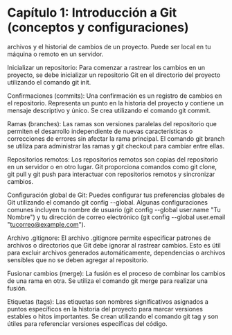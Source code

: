 # **Capítulo 1: Introducción a Git (conceptos y configuraciones)**

 archivos y el historial de cambios de un proyecto. Puede ser local en tu máquina o remoto en un servidor.

Inicializar un repositorio: Para comenzar a rastrear los cambios en un proyecto, se debe inicializar un repositorio Git en el directorio del proyecto utilizando el comando git init.

Confirmaciones (commits): Una confirmación es un registro de cambios en el repositorio. Representa un punto en la historia del proyecto y contiene un mensaje descriptivo y único. Se crea utilizando el comando git commit.

Ramas (branches): Las ramas son versiones paralelas del repositorio que permiten el desarrollo independiente de nuevas características o correcciones de errores sin afectar la rama principal. El comando git branch se utiliza para administrar las ramas y git checkout para cambiar entre ellas.

Repositorios remotos: Los repositorios remotos son copias del repositorio en un servidor o en otro lugar. Git proporciona comandos como git clone, git pull y git push para interactuar con repositorios remotos y sincronizar cambios.

Configuración global de Git: Puedes configurar tus preferencias globales de Git utilizando el comando git config --global. Algunas configuraciones comunes incluyen tu nombre de usuario (git config --global user.name "Tu Nombre") y tu dirección de correo electrónico (git config --global user.email "tucorreo@example.com").

Archivo .gitignore: El archivo .gitignore permite especificar patrones de archivos o directorios que Git debe ignorar al rastrear cambios. Esto es útil para excluir archivos generados automáticamente, dependencias o archivos sensibles que no se deben agregar al repositorio.

Fusionar cambios (merge): La fusión es el proceso de combinar los cambios de una rama en otra. Se utiliza el comando git merge para realizar una fusión.

Etiquetas (tags): Las etiquetas son nombres significativos asignados a puntos específicos en la historia del proyecto para marcar versiones estables o hitos importantes. Se crean utilizando el comando git tag y son útiles para referenciar versiones específicas del código.




